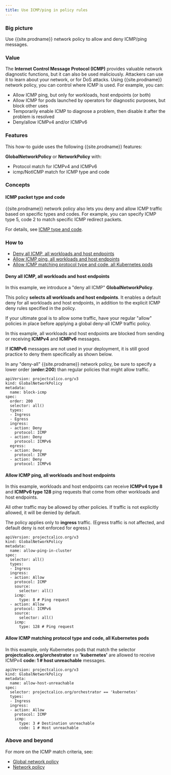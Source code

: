 ```yaml
---
title: Use ICMP/ping in policy rules
---
```


### Big picture

Use {{site.prodname}} network policy to allow and deny ICMP/ping messages.

### Value

The **Internet Control Message Protocol (ICMP)** provides valuable network diagnostic functions, but it can also be used maliciously. Attackers can use
it to learn about your network, or for DoS attacks. Using {{site.prodname}} network policy, you can control where ICMP is used. For example, you can:

- Allow ICMP ping, but only for workloads, host endpoints (or both)
- Allow ICMP for pods launched by operators for diagnostic purposes, but block other uses
- Temporarily enable ICMP to diagnose a problem, then disable it after the problem is resolved
- Deny/allow ICMPv4 and/or ICMPv6

### Features

This how-to guide uses the following {{site.prodname}} features:

**GlobalNetworkPolicy** or **NetworkPolicy** with:

- Protocol match for ICMPv4 and ICMPv6
- icmp/NotICMP match for ICMP type and code

### Concepts

#### ICMP packet type and code

{{site.prodname}} network policy also lets you deny and allow ICMP traffic based on specific types and codes. For example, you can specify ICMP type 5, code 2 to match specific ICMP redirect packets.

For details, see [ICMP type and code](https://en.wikipedia.org/wiki/Internet_Control_Message_Protocol#Control_messages).

### How to

- [Deny all ICMP, all workloads and host endpoints](#deny-all-icmp-all-workloads-and-host-endpoints)
- [Allow ICMP ping, all workloads and host endpoints](#allow-icmp-ping-all-workloads-and-host-endpoints)
- [Allow ICMP matching protocol type and code, all Kubernetes pods](#allow-icmp-matching-protocol-type-and-code-all-Kubernetes-pods)

#### Deny all ICMP, all workloads and host endpoints

In this example, we introduce a "deny all ICMP" **GlobalNetworkPolicy**.

This policy **selects all workloads and host endpoints**. It enables a default deny for all workloads and host endpoints, in addition to the explicit ICMP deny rules specified in the policy.

If your ultimate goal is to allow some traffic, have your regular "allow" policies in place before applying a global deny-all ICMP traffic policy.

In this example, all workloads and host endpoints are blocked from sending or receiving **ICMPv4** and **ICMPv6** messages.

If **ICMPv6** messages are not used in your deployment, it is still good practice to deny them specifically as shown below.

In any "deny-all" {{site.prodname}} network policy, be sure to specify a lower order (**order:200**) than regular policies that might allow traffic.

```
apiVersion: projectcalico.org/v3
kind: GlobalNetworkPolicy
metadata:
  name: block-icmp
spec:
  order: 200
  selector: all()
  types:
  - Ingress
  - Egress
  ingress:
  - action: Deny
    protocol: ICMP
  - action: Deny
    protocol: ICMPv6
  egress:
  - action: Deny
    protocol: ICMP
  - action: Deny
    protocol: ICMPv6
```

#### Allow ICMP ping, all workloads and host endpoints

In this example, workloads and host endpoints can receive **ICMPv4 type 8** and **ICMPv6 type 128** ping requests that come from other workloads and host endpoints.

All other traffic may be allowed by other policies. If traffic is not explicitly allowed, it will be denied by default.

The policy applies only to **ingress** traffic. (Egress traffic is not affected, and default deny is not enforced for egress.)

```
apiVersion: projectcalico.org/v3
kind: GlobalNetworkPolicy
metadata:
  name: allow-ping-in-cluster
spec:
  selector: all()
  types:
  - Ingress
  ingress:
  - action: Allow
    protocol: ICMP
    source:
      selector: all()
    icmp:
      type: 8 # Ping request
  - action: Allow
    protocol: ICMPv6
    source:
      selector: all()
    icmp:
      type: 128 # Ping request
```

#### Allow ICMP matching protocol type and code, all Kubernetes pods

In this example, only Kubernetes pods that match the selector **projectcalico.org/orchestrator == 'kubernetes'** are allowed to receive ICMPv4 **code: 1 # host unreachable** messages.

```
apiVersion: projectcalico.org/v3
kind: GlobalNetworkPolicy
metadata:
  name: allow-host-unreachable
spec:
  selector: projectcalico.org/orchestrator == 'kubernetes'
  types:
  - Ingress
  ingress:
  - action: Allow
    protocol: ICMP
    icmp:
      type: 3 # Destination unreachable
      code: 1 # Host unreachable
```

### Above and beyond

For more on the ICMP match criteria, see:

- [Global network policy]({{site.baseurl}}/{{page.version}}/reference/resources/globalnetworkpolicy)
- [Network policy]({{site.baseurl}}/{{page.version}}/reference/resources/networkpolicy)
